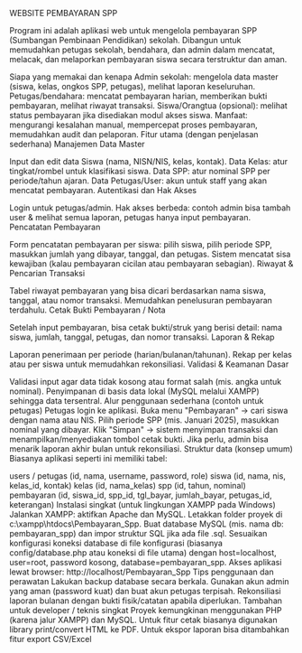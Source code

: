 WEBSITE PEMBAYARAN SPP

Program ini adalah aplikasi web untuk mengelola pembayaran SPP (Sumbangan Pembinaan Pendidikan) sekolah. Dibangun untuk memudahkan petugas sekolah, bendahara, dan admin dalam mencatat, melacak, dan melaporkan pembayaran siswa secara terstruktur dan aman.

Siapa yang memakai dan kenapa
Admin sekolah: mengelola data master (siswa, kelas, ongkos SPP, petugas), melihat laporan keseluruhan.
Petugas/bendahara: mencatat pembayaran harian, memberikan bukti pembayaran, melihat riwayat transaksi.
Siswa/Orangtua (opsional): melihat status pembayaran jika disediakan modul akses siswa.
Manfaat: mengurangi kesalahan manual, mempercepat proses pembayaran, memudahkan audit dan pelaporan.
Fitur utama (dengan penjelasan sederhana)
Manajemen Data Master

Input dan edit data Siswa (nama, NISN/NIS, kelas, kontak).
Data Kelas: atur tingkat/rombel untuk klasifikasi siswa.
Data SPP: atur nominal SPP per periode/tahun ajaran.
Data Petugas/User: akun untuk staff yang akan mencatat pembayaran.
Autentikasi dan Hak Akses

Login untuk petugas/admin.
Hak akses berbeda: contoh admin bisa tambah user & melihat semua laporan, petugas hanya input pembayaran.
Pencatatan Pembayaran

Form pencatatan pembayaran per siswa: pilih siswa, pilih periode SPP, masukkan jumlah yang dibayar, tanggal, dan petugas.
Sistem mencatat sisa kewajiban (kalau pembayaran cicilan atau pembayaran sebagian).
Riwayat & Pencarian Transaksi

Tabel riwayat pembayaran yang bisa dicari berdasarkan nama siswa, tanggal, atau nomor transaksi.
Memudahkan penelusuran pembayaran terdahulu.
Cetak Bukti Pembayaran / Nota

Setelah input pembayaran, bisa cetak bukti/struk yang berisi detail: nama siswa, jumlah, tanggal, petugas, dan nomor transaksi.
Laporan & Rekap

Laporan penerimaan per periode (harian/bulanan/tahunan).
Rekap per kelas atau per siswa untuk memudahkan rekonsiliasi.
Validasi & Keamanan Dasar

Validasi input agar data tidak kosong atau format salah (mis. angka untuk nominal).
Penyimpanan di basis data lokal (MySQL melalui XAMPP) sehingga data tersentral.
Alur penggunaan sederhana (contoh untuk petugas)
Petugas login ke aplikasi.
Buka menu "Pembayaran" → cari siswa dengan nama atau NIS.
Pilih periode SPP (mis. Januari 2025), masukkan nominal yang dibayar.
Klik "Simpan" → sistem menyimpan transaksi dan menampilkan/menyediakan tombol cetak bukti.
Jika perlu, admin bisa menarik laporan akhir bulan untuk rekonsiliasi.
Struktur data (konsep umum)
Biasanya aplikasi seperti ini memiliki tabel:

users / petugas (id, nama, username, password, role)
siswa (id, nama, nis, kelas_id, kontak)
kelas (id, nama_kelas)
spp (id, tahun, nominal)
pembayaran (id, siswa_id, spp_id, tgl_bayar, jumlah_bayar, petugas_id, keterangan)
Instalasi singkat (untuk lingkungan XAMPP pada Windows)
Jalankan XAMPP: aktifkan Apache dan MySQL.
Letakkan folder proyek di c:\xampp\htdocs\Pembayaran_Spp.
Buat database MySQL (mis. nama db: pembayaran_spp) dan impor struktur SQL jika ada file .sql.
Sesuaikan konfigurasi koneksi database di file konfigurasi (biasanya config/database.php atau koneksi di file utama) dengan host=localhost, user=root, password kosong, database=pembayaran_spp.
Akses aplikasi lewat browser: http://localhost/Pembayaran_Spp
Tips penggunaan dan perawatan
Lakukan backup database secara berkala.
Gunakan akun admin yang aman (password kuat) dan buat akun petugas terpisah.
Rekonsiliasi laporan bulanan dengan bukti fisik/catatan apabila diperlukan.
Tambahan untuk developer / teknis singkat
Proyek kemungkinan menggunakan PHP (karena jalur XAMPP) dan MySQL.
Untuk fitur cetak biasanya digunakan library print/convert HTML ke PDF.
Untuk ekspor laporan bisa ditambahkan fitur export CSV/Excel


